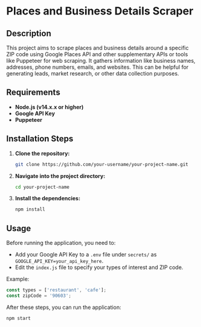# Places and Business Details Scraper

## Description

This project aims to scrape places and business details around a specific ZIP code using Google Places API and other supplementary APIs or tools like Puppeteer for web scraping. It gathers information like business names, addresses, phone numbers, emails, and websites. This can be helpful for generating leads, market research, or other data collection purposes.

## Requirements

- **Node.js (v14.x.x or higher)**
- **Google API Key**
- **Puppeteer**

## Installation Steps

1. **Clone the repository:**
    ```bash
    git clone https://github.com/your-username/your-project-name.git
    ```

2. **Navigate into the project directory:**
    ```bash
    cd your-project-name
    ```

3. **Install the dependencies:**
    ```bash
    npm install
    ```

## Usage

Before running the application, you need to:

- Add your Google API Key to a `.env` file under `secrets/` as `GOOGLE_API_KEY=your_api_key_here`.
- Edit the `index.js` file to specify your types of interest and ZIP code.

Example:
```javascript
const types = ['restaurant', 'cafe'];
const zipCode = '90603';
```

After these steps, you can run the application:
```bash
npm start
```

